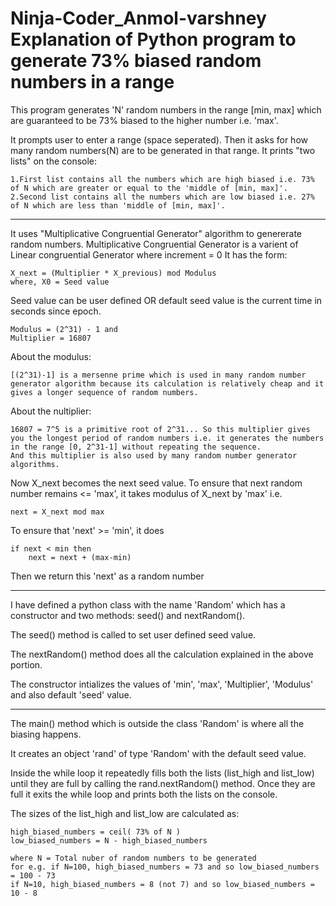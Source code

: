 # Ninja-Coder_Anmol-varshney Explanation of Python program to generate 73% biased random numbers in a range

This program generates 'N' random numbers in the range [min, max] which are guaranteed to be 73% biased to the higher number i.e. 'max'.


It prompts user to enter a range (space seperated). Then it asks for how many random numbers(N) are to be generated in that range.
It prints "two lists" on the console:

	1.First list contains all the numbers which are high biased i.e. 73% of N which are greater or equal to the 'middle of [min, max]'.
	2.Second list contains all the numbers which are low biased i.e. 27% of N which are less than 'middle of [min, max]'.


-------------------------------------------------------------------------------------------------------------------
It uses "Multiplicative Congruential Generator" algorithm to genererate random numbers.
Multiplicative Congruential Generator is a varient of Linear congruential Generator where increment = 0
It has the form:
    
	X_next = (Multiplier * X_previous) mod Modulus
    where, X0 = Seed value
  
Seed value can be user defined OR default seed value is the current time in seconds since epoch.
	
	Modulus = (2^31) - 1 and
	Multiplier = 16807

About the modulus:

	[(2^31)-1] is a mersenne prime which is used in many random number generator algorithm because its calculation is relatively cheap and it gives a longer sequence of random numbers.

About the nultiplier:

	16807 = 7^5 is a primitive root of 2^31... So this multiplier gives you the longest period of random numbers i.e. it generates the numbers in the range [0, 2^31-1] without repeating the sequence.
	And this multiplier is also used by many random number generator algorithms.
    
Now X_next becomes the next seed value.
To ensure that next random number remains <= 'max', it takes modulus of X_next by 'max' i.e.

	next = X_next mod max

To ensure that 'next' >= 'min', it does

	if next < min then
		next = next + (max-min)

Then we return this 'next' as a random number

-----------------------------------------------------------------------------------------------------------------------

I have defined a python class with the name 'Random' which has a constructor and two methods: seed() and nextRandom().

The seed() method is called to set user defined seed value.

The nextRandom() method does all the calculation explained in the above portion.

The constructor intializes the values of 'min', 'max', 'Multiplier', 'Modulus' and also default 'seed' value.

------------------------------------------------------------------------------------------------------------------------

The main() method which is outside the class 'Random' is where all the biasing happens.

It creates an object 'rand' of type 'Random' with the default seed value.

Inside the while loop it repeatedly fills both the lists (list_high and list_low) until they are full by calling the rand.nextRandom() method.
Once they are full it exits the while loop and prints both the lists on the console.

The sizes of the list_high and list_low are calculated as:
	
	high_biased_numbers = ceil( 73% of N )
	low_biased_numbers = N - high_biased_numbers
	
	where N = Total nuber of random numbers to be generated
	for e.g. if N=100, high_biased_numbers = 73 and so low_biased_numbers = 100 - 73
	if N=10, high_biased_numbers = 8 (not 7) and so low_biased_numbers = 10 - 8
	
	
